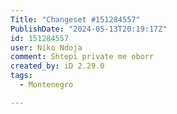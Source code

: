 ```yaml
---
Title: "Changeset #151284557"
PublishDate: "2024-05-13T20:19:17Z"
id: 151284557
user: Niko Ndoja
comment: Shtepi private me oborr
created_by: iD 2.29.0
tags:
  - Montenegro

---
```

